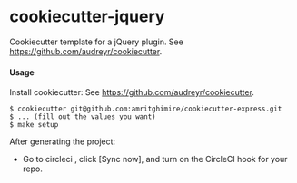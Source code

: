 # cookiecutter-jquery

Cookiecutter template for a jQuery plugin. See https://github.com/audreyr/cookiecutter.


#### Usage

Install cookiecutter: See https://github.com/audreyr/cookiecutter.


```
$ cookiecutter git@github.com:amritghimire/cookiecutter-express.git
$ ... (fill out the values you want)
$ make setup
```

After generating the project:

* Go to circleci , click [Sync now], and turn on the CircleCI hook for your repo.
